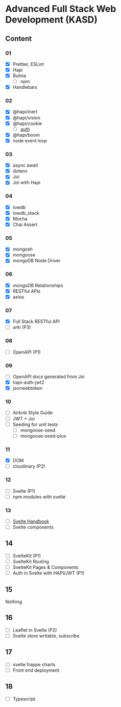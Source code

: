 # Advanced Full Stack Web Development (KASD)

## Content

### 01

- [x] Prettier, ESLint
- [x] Hapi
- [x] Bulma
  - [ ] npm
- [x] Handlebars

### 02

- [x] @hapi/inert
- [x] @hapi/vision
- [x] @hapi/cookie
  - [ ] [auth](https://hapi.dev/tutorials/auth)
- [x] @hapi/boom
- [x] node event loop

### 03

- [x] async await
- [x] dotenv
- [x] Joi
- [x] Joi with Hapi

### 04

- [x] lowdb
- [x] lowdb_stack
- [x] Mocha
- [x] Chai Assert

### 05

- [x] mongosh
- [x] mongoose
- [x] mongoDB Node Driver

### 06

- [x] mongoDB Relationships
- [x] RESTful APIs
- [x] axios

### 07

- [x] Full Stack RESTful API
- [ ] arki (P3)

### 08

- [ ] OpenAPI (P1)

### 09

- [ ] OpenAPI docs generated from Joi
- [x] hapi-auth-jwt2
- [x] jsonwebtoken

### 10

- [ ] Airbnb Style Guide
- [ ] JWT + Joi
- [ ] Seeding for unit tests
  - [ ] mongoose-seed
  - [ ] mongoose-seed-plus

### 11

- [x] DOM
- [ ] cloudinary (P2)

### 12

- [ ] Svelte (P1)
- [ ] npm modules with svelte

### 13

- [ ] [Svelte Handbook](https://flaviocopes.com/book/svelte/)
- [ ] Svelte components

## 14

- [ ] SvelteKit (P1)
- [ ] SvelteKit Routing
- [ ] SvelteKit Pages & Components
- [ ] Auth in Svelte with HAPI/JWT (P1)

## 15

Nothing

## 16

- [ ] Leaflet in Svelte (P2)
- [ ] Svelte store writable, subscribe

## 17

- [ ] svelte frappe charts
- [ ] Front end deployment

## 18

- [ ] Typescript